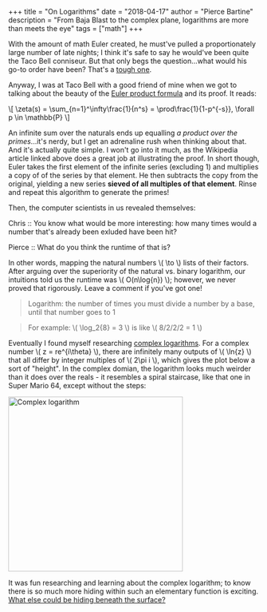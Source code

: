 +++
title = "On Logarithms"
date = "2018-04-17"
author = "Pierce Bartine"
description = "From Baja Blast to the complex plane, logarithms are more than meets the eye"
tags = ["math"]
+++

With the amount of math Euler created, he must've pulled a proportionately large number of late nights; I think it's safe to say he would've been quite the Taco Bell conniseur. But that only begs the question...what would his go-to order have been? That's a [tough one][5].

Anyway, I was at Taco Bell with a good friend of mine when we got to talking about the beauty of the [Euler product formula][2] and its proof. It reads:

\\[ \zeta(s) = \sum_{n=1}^\infty\frac{1}{n^s} = \prod\frac{1}{1-p^{-s}}, \forall p \in \mathbb{P} \\]

An infinite sum over the naturals ends up equalling _a product over the primes_...it's nerdy, but I get an adrenaline rush when thinking about that. And it's actually quite simple. I won't go into it much, as the Wikipedia article linked above does a great job at illustrating the proof. In short though, Euler takes the first element of the infinite series (excluding 1) and multiplies a copy of of the series by that element. He then subtracts the copy from the original, yielding a new series **sieved of all multiples of that element**. Rinse and repeat this algorithm to generate the primes!

Then, the computer scientists in us revealed themselves:


Chris :: You know what would be more interesting: how many times would a number that's already been exluded have been hit?

Pierce :: What do you think the runtime of that is?


In other words, mapping the natural numbers \\( \to \\) lists of their factors. After arguing over the superiority of the natural vs. binary logarithm, our intuitions told us the runtime was \\( O(n\log{n}) \\); however, we never proved that rigorously. Leave a comment if you've got one!

> Logarithm: the number of times you must divide a number by a base, until that number goes to 1

> For example: \\( \log_2{8} = 3 \\) is like \\( 8/2/2/2 = 1 \\)

Eventually I found myself researching [complex logarithms][3]. For a complex number \\( z = re^{i\theta} \\), there are infinitely many outputs of \\( \ln{z} \\) that all differ by integer multiples of \\( 2\pi i \\), which gives the plot below a sort of "height". In the complex domian, the logarithm looks much weirder than it does over the reals - it resembles a spiral staircase, like that one in Super Mario 64, except without the steps:

<!-- TODO: interactive plot of 2D map of logarithm x vs base -->
<img src="https://upload.wikimedia.org/wikipedia/commons/thumb/a/ab/Riemann_surface_log.svg/791px-Riemann_surface_log.svg.png" alt="Complex logarithm" width="350">

It was fun researching and learning about the complex logarithm; to know there is so much more hiding within such an elementary function is exciting. [What else could be hiding beneath the surface?][4]


[1]: https://www.google.com/search?q=when+was+special+relativity+published
[2]: https://en.wikipedia.org/wiki/Proof_of_the_Euler_product_formula_for_the_Riemann_zeta_function
[3]: https://en.wikipedia.org/wiki/Complex_logarithm
[4]: https://en.wikipedia.org/wiki/Modular_form
[5]: https://en.wikipedia.org/wiki/Millennium_Prize_Problems
